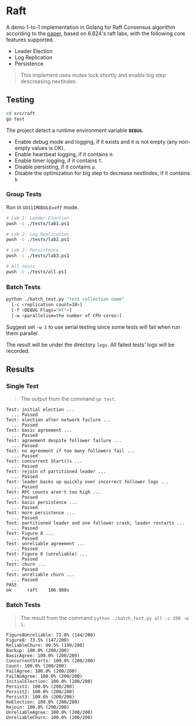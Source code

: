 # Raft

A demo 1-to-1 implementation in Golang for Raft Consensus algorithm according to the [paper](https://raft.github.io/raft.pdf), based on 6.824's raft labs, with the following core features supported.

- Leader Election
- Log Replication
- Persistence

> This implement uses mutex lock shortly and enable big step descreasing nextIndex.

## Testing

```sh
cd src/raft
go test
```

The project detect a runtime environment variable **`DEBUG`**.

- Enable debug mode and logging, if it exists and it is not empty (any non-empty values is OK).
- Enable heartbeat logging, if it contains `H`.
- Enable timer logging, if it contains `T`.
- Disable persisting, if it contains `p`.
- Disable the optimization for big step to decrease nextIndex, if it contains `b`

### Group Tests

Run in `GO111MODULE=off` mode.

```sh
# Lab 1: Leader Election
pwsh -c ./tests/lab1.ps1

# Lab 2: Log Replication
pwsh -c ./tests/lab2.ps1

# Lab 3: Persistence
pwsh -c ./tests/lab3.ps1

# All tests
pwsh -c ./tests/all.ps1
```

### Batch Tests

```sh
python ./batch_test.py "test collection name"
  [-c <replication count=10>]
  [-f <DEBUG Flags="HT">]
  [-w <parallelism=the number of CPU cores>]
```

Suggest set `-w 1` to use serial testing since some tests will fail when run them parallel.

The result will be under the directory `logs`. All failed tests' logs will be recorded.

## Results

### Single Test

> The output from the command `go test`.

```
Test: initial election ...
  ... Passed
Test: election after network failure ...
  ... Passed
Test: basic agreement ...
  ... Passed
Test: agreement despite follower failure ...
  ... Passed
Test: no agreement if too many followers fail ...
  ... Passed
Test: concurrent Start()s ...
  ... Passed
Test: rejoin of partitioned leader ...
  ... Passed
Test: leader backs up quickly over incorrect follower logs ...
  ... Passed
Test: RPC counts aren't too high ...
  ... Passed
Test: basic persistence ...
  ... Passed
Test: more persistence ...
  ... Passed
Test: partitioned leader and one follower crash, leader restarts ...
  ... Passed
Test: Figure 8 ...
  ... Passed
Test: unreliable agreement ...
  ... Passed
Test: Figure 8 (unreliable) ...
  ... Passed
Test: churn ...
  ... Passed
Test: unreliable churn ...
  ... Passed
PASS
ok      raft    186.908s
```

### Batch Tests

> The result from the command `python ./batch_test.py all -c 200 -w 1`.

```
Figure8Unreliable: 72.0% (144/200)
Figure8: 73.5% (147/200)
ReliableChurn: 99.5% (199/200)
Backup: 100.0% (200/200)
BasicAgree: 100.0% (200/200)
ConcurrentStarts: 100.0% (200/200)
Count: 100.0% (200/200)
FailAgree: 100.0% (200/200)
FailNoAgree: 100.0% (200/200)
InitialElection: 100.0% (200/200)
Persist1: 100.0% (200/200)
Persist2: 100.0% (200/200)
Persist3: 100.0% (200/200)
ReElection: 100.0% (200/200)
Rejoin: 100.0% (200/200)
UnreliableAgree: 100.0% (200/200)
UnreliableChurn: 100.0% (200/200)
```
